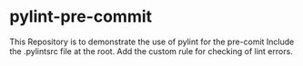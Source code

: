 # pylint-pre-commit
This Repository is to demonstrate the use of pylint for the pre-comit
Include the .pylintsrc file at the root.
Add the custom rule for checking of lint errors.

